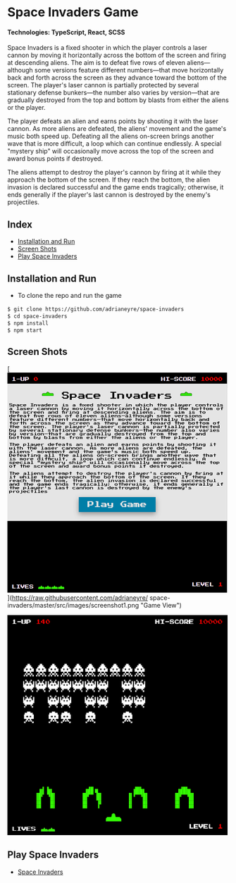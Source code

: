 # Space Invaders Game

#### Technologies: TypeScript, React, SCSS

Space Invaders is a fixed shooter in which the player controls a laser cannon by moving it horizontally across the bottom of the screen and firing at descending aliens. The aim is to defeat five rows of eleven aliens—although some versions feature different numbers—that move horizontally back and forth across the screen as they advance toward the bottom of the screen. The player's laser cannon is partially protected by several stationary defense bunkers—the number also varies by version—that are gradually destroyed from the top and bottom by blasts from either the aliens or the player.

The player defeats an alien and earns points by shooting it with the laser cannon. As more aliens are defeated, the aliens' movement and the game's music both speed up. Defeating all the aliens on-screen brings another wave that is more difficult, a loop which can continue endlessly. A special "mystery ship" will occasionally move across the top of the screen and award bonus points if destroyed.

The aliens attempt to destroy the player's cannon by firing at it while they approach the bottom of the screen. If they reach the bottom, the alien invasion is declared successful and the game ends tragically; otherwise, it ends generally if the player's last cannon is destroyed by the enemy's projectiles.

## Index
* [Installation and Run](#Install)
* [Screen Shots](#Shots)
* [Play Space Invaders](#Play)

## <a name="Install">Installation and Run</a>
* To clone the repo and run the game
```shell
$ git clone https://github.com/adrianeyre/space-invaders
$ cd space-invaders
$ npm install
$ npm start
```

## <a name="Shots">Screen Shots</a>
[![Screenshot](https://raw.githubusercontent.com/adrianeyre/space-invaders/master/src/images/screenshot1.png)](https://raw.githubusercontent.com/adrianeyre/
space-invaders/master/src/images/screenshot1.png "Game View")

[![Screenshot](https://raw.githubusercontent.com/adrianeyre/space-invaders/master/src/images/screenshot2.png)](https://raw.githubusercontent.com/adrianeyre/space-invaders/master/src/images/screenshot2.png "Game View")

## <a name="Play">Play Space Invaders</a>
* [Space Invaders](http://adrianeyre.co.uk/space-invaders)
